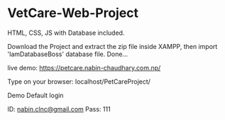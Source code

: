 # VetCare-Web-Project
HTML, CSS, JS with Database included.


Download the Project and extract the zip file inside XAMPP, then import 'IamDatabaseBoss' database file.
Done...

live demo: https://petcare.nabin-chaudhary.com.np/

Type on your browser: localhost/PetCareProject/



Demo Default login

ID: nabin.clnc@gmail.com
Pass: 111
